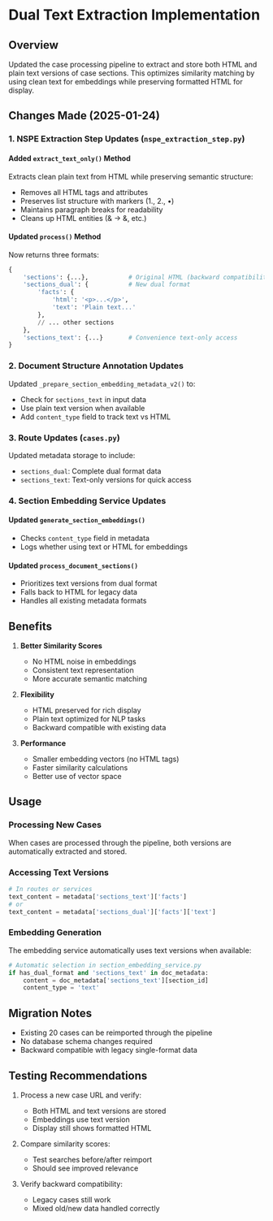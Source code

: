 # Dual Text Extraction Implementation

## Overview

Updated the case processing pipeline to extract and store both HTML and plain text versions of case sections. This optimizes similarity matching by using clean text for embeddings while preserving formatted HTML for display.

## Changes Made (2025-01-24)

### 1. NSPE Extraction Step Updates (`nspe_extraction_step.py`)

#### Added `extract_text_only()` Method
Extracts clean plain text from HTML while preserving semantic structure:
- Removes all HTML tags and attributes
- Preserves list structure with markers (1., 2., •)
- Maintains paragraph breaks for readability
- Cleans up HTML entities (&amp; → &, etc.)

#### Updated `process()` Method
Now returns three formats:
```python
{
    'sections': {...},           # Original HTML (backward compatibility)
    'sections_dual': {           # New dual format
        'facts': {
            'html': '<p>...</p>',
            'text': 'Plain text...'
        },
        // ... other sections
    },
    'sections_text': {...}       # Convenience text-only access
}
```

### 2. Document Structure Annotation Updates

Updated `_prepare_section_embedding_metadata_v2()` to:
- Check for `sections_text` in input data
- Use plain text version when available
- Add `content_type` field to track text vs HTML

### 3. Route Updates (`cases.py`)

Updated metadata storage to include:
- `sections_dual`: Complete dual format data
- `sections_text`: Text-only versions for quick access

### 4. Section Embedding Service Updates

#### Updated `generate_section_embeddings()`
- Checks `content_type` field in metadata
- Logs whether using text or HTML for embeddings

#### Updated `process_document_sections()`
- Prioritizes text versions from dual format
- Falls back to HTML for legacy data
- Handles all existing metadata formats

## Benefits

1. **Better Similarity Scores**
   - No HTML noise in embeddings
   - Consistent text representation
   - More accurate semantic matching

2. **Flexibility**
   - HTML preserved for rich display
   - Plain text optimized for NLP tasks
   - Backward compatible with existing data

3. **Performance**
   - Smaller embedding vectors (no HTML tags)
   - Faster similarity calculations
   - Better use of vector space

## Usage

### Processing New Cases
When cases are processed through the pipeline, both versions are automatically extracted and stored.

### Accessing Text Versions
```python
# In routes or services
text_content = metadata['sections_text']['facts']
# or
text_content = metadata['sections_dual']['facts']['text']
```

### Embedding Generation
The embedding service automatically uses text versions when available:
```python
# Automatic selection in section_embedding_service.py
if has_dual_format and 'sections_text' in doc_metadata:
    content = doc_metadata['sections_text'][section_id]
    content_type = 'text'
```

## Migration Notes

- Existing 20 cases can be reimported through the pipeline
- No database schema changes required
- Backward compatible with legacy single-format data

## Testing Recommendations

1. Process a new case URL and verify:
   - Both HTML and text versions are stored
   - Embeddings use text version
   - Display still shows formatted HTML

2. Compare similarity scores:
   - Test searches before/after reimport
   - Should see improved relevance

3. Verify backward compatibility:
   - Legacy cases still work
   - Mixed old/new data handled correctly